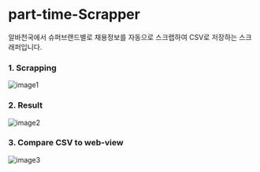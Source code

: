 # part-time-Scrapper

알바천국에서 슈퍼브랜드별로 채용정보를 자동으로 스크랩하여 CSV로 저장하는 스크래퍼입니다.

### 1. Scrapping

![image1](https://user-images.githubusercontent.com/56018219/182358822-50400c61-6879-4d3d-8ec2-6a151783e5dc.png)

### 2. Result

![image2](https://user-images.githubusercontent.com/56018219/182358828-f57a55a1-d981-4fcc-9205-9d2cd4fb1aa7.png)

### 3. Compare CSV to web-view

![image3](https://user-images.githubusercontent.com/56018219/182359643-88101d91-65e9-46df-bb7f-248aa7703710.png)
